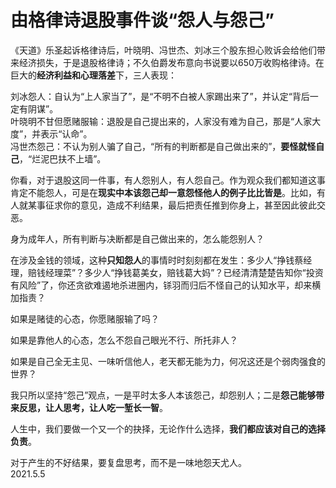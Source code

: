 # 由格律诗退股事件谈“怨人与怨己”
   
《天道》乐圣起诉格律诗后，叶晓明、冯世杰、刘冰三个股东担心败诉会给他们带来经济损失，于是退股格律诗；不久伯爵发布意向书说要以650万收购格律诗。在巨大的**经济利益和心理落差**下，三人表现：   
   
刘冰怨人：自认为“上人家当了”，是“不明不白被人家踢出来了”，并认定“背后一定有阴谋”。   
叶晓明不甘但愿赌服输：退股是自己提出来的，人家没有难为自己，那是“人家大度”，并表示“认命”。   
冯世杰怨己：不认为别人骗了自己，“所有的判断都是自己做出来的”，**要怪就怪自己**，“烂泥巴扶不上墙”。   
   
你看，对于退股这同一件事，有人怨别人，有人怨自己。作为观众我们都知道这事肯定不能怨人，可是在**现实中本该怨己却一意怨怪他人的例子比比皆是**。比如，有人就某事征求你的意见，造成不利结果，最后把责任推到你身上，甚至因此彼此交恶。   
   
身为成年人，所有判断与决断都是自己做出来的，怎么能怨别人？   
   
在涉及金钱的领域，这种**只知怨人**的事情时时刻刻都在发生：多少人“挣钱蔡经理，赔钱经理菜”？多少人“挣钱葛美女，赔钱葛大妈”？已经清清楚楚告知你“投资有风险”了，你还贪欲难遏地杀进圈内，铩羽而归后不怪自己的认知水平，却来横加指责？   
   
如果是赌徒的心态，你愿赌服输了吗？   
   
如果是靠他人的心态，怎么不怨自己眼光不行、所托非人？   
   
如果是自己全无主见、一味听信他人，老天都无能为力，何况这还是个弱肉强食的世界？   
   
我只所以坚持“怨己”观点，一是平时太多人本该怨己，却怨别人；二是**怨己能够带来反思，让人思考，让人吃一堑长一智**。   
   
人生中，我们要做一个又一个的抉择，无论作什么选择，**我们都应该对自己的选择负责**。   
   
对于产生的不好结果，要复盘思考，而不是一味地怨天尤人。   
2021.5.5